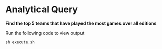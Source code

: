 # Analytical Query 

**Find the top 5 teams that have played the most games over all editions**

Run the following code to view output

```
sh execute.sh
```
